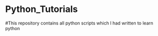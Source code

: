 # Python_Tutorials
#This repository contains all python scripts which I had written to learn python 
